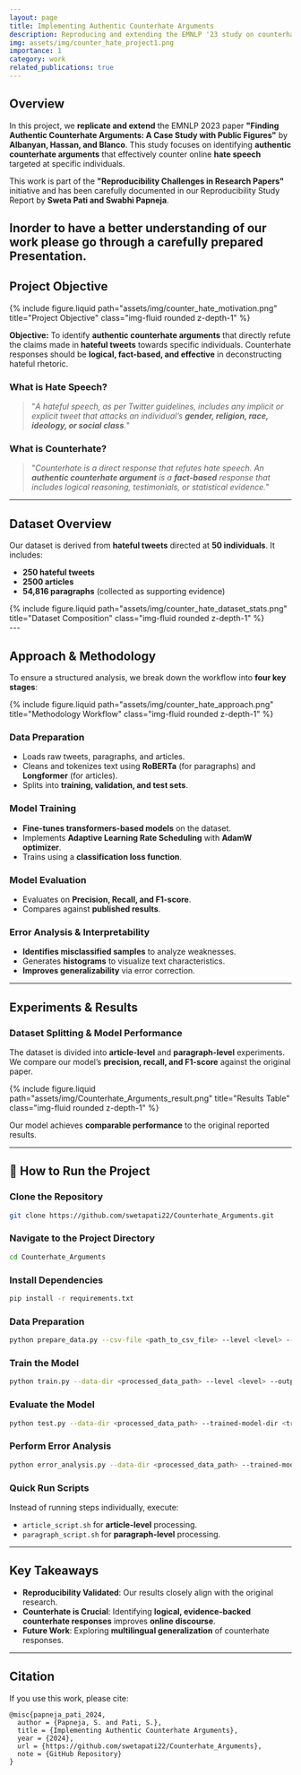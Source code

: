 ```yaml
---
layout: page
title: Implementing Authentic Counterhate Arguments
description: Reproducing and extending the EMNLP '23 study on counterhate arguments for online hate speech.
img: assets/img/counter_hate_project1.png
importance: 1
category: work
related_publications: true
---
```


## Overview

In this project, we **replicate and extend** the EMNLP 2023 paper **"Finding Authentic Counterhate Arguments: A Case Study with Public Figures"** by **Albanyan, Hassan, and Blanco**. This study focuses on identifying **authentic counterhate arguments** that effectively counter online **hate speech** targeted at specific individuals.

This work is part of the **"Reproducibility Challenges in Research Papers"** initiative and has been carefully documented in our Reproducibility Study Report by **Sweta Pati and Swabhi Papneja**.

Inorder to have a better understanding of our work please go through a carefully prepared Presentation.
---

## Project Objective

<div class="row justify-content-sm-center">
    <div class="col-sm mt-3 mt-md-0">
        {% include figure.liquid path="assets/img/counter_hate_motivation.png" title="Project Objective" class="img-fluid rounded z-depth-1" %}
    </div>
</div>

**Objective:** To identify **authentic counterhate arguments** that directly refute the claims made in **hateful tweets** towards specific individuals. Counterhate responses should be **logical, fact-based, and effective** in deconstructing hateful rhetoric.

### What is Hate Speech?  
> "_A hateful speech, as per Twitter guidelines, includes any implicit or explicit tweet that attacks an individual’s **gender, religion, race, ideology, or social class**._"

### What is Counterhate?  
> "_Counterhate is a direct response that refutes hate speech. An **authentic counterhate argument** is a **fact-based** response that includes logical reasoning, testimonials, or statistical evidence._"

---

## Dataset Overview

Our dataset is derived from **hateful tweets** directed at **50 individuals**. It includes:
- **250 hateful tweets**
- **2500 articles**
- **54,816 paragraphs** (collected as supporting evidence)

<div class="row">
    <div class="col-sm mt-3 mt-md-0">
        {% include figure.liquid path="assets/img/counter_hate_dataset_stats.png" title="Dataset Composition" class="img-fluid rounded z-depth-1" %}
    </div>
</div>
---

## Approach & Methodology

To ensure a structured analysis, we break down the workflow into **four key stages**:

<div class="row justify-content-sm-center">
    <div class="col-sm mt-3 mt-md-0">
        {% include figure.liquid path="assets/img/counter_hate_approach.png" title="Methodology Workflow" class="img-fluid rounded z-depth-1" %}
    </div>
</div>

### **Data Preparation**
- Loads raw tweets, paragraphs, and articles.
- Cleans and tokenizes text using **RoBERTa** (for paragraphs) and **Longformer** (for articles).
- Splits into **training, validation, and test sets**.

### **Model Training**
- **Fine-tunes transformers-based models** on the dataset.
- Implements **Adaptive Learning Rate Scheduling** with **AdamW optimizer**.
- Trains using a **classification loss function**.

### **Model Evaluation**
- Evaluates on **Precision, Recall, and F1-score**.
- Compares against **published results**.

### **Error Analysis & Interpretability**
- **Identifies misclassified samples** to analyze weaknesses.
- Generates **histograms** to visualize text characteristics.
- **Improves generalizability** via error correction.

---

## Experiments & Results

### **Dataset Splitting & Model Performance**
The dataset is divided into **article-level** and **paragraph-level** experiments. We compare our model’s **precision, recall, and F1-score** against the original paper.

<div class="row justify-content-sm-center">
    <div class="col-sm-8 mt-3 mt-md-0">
        {% include figure.liquid path="assets/img/Counterhate_Arguments_result.png" title="Results Table" class="img-fluid rounded z-depth-1" %}
    </div>
</div>

Our model achieves **comparable performance** to the original reported results.

---

## 🚀 How to Run the Project

### **Clone the Repository**
```sh
git clone https://github.com/swetapati22/Counterhate_Arguments.git
```

### **Navigate to the Project Directory**
```sh
cd Counterhate_Arguments
```

### **Install Dependencies**
```sh
pip install -r requirements.txt
```

### **Data Preparation**
```sh
python prepare_data.py --csv-file <path_to_csv_file> --level <level> --output-dir <output_directory>
```

### **Train the Model**
```sh
python train.py --data-dir <processed_data_path> --level <level> --output-dir <output_path>
```

### **Evaluate the Model**
```sh
python test.py --data-dir <processed_data_path> --trained-model-dir <trained_model_path> --output-dir <output_path>
```

### **Perform Error Analysis**
```sh
python error_analysis.py --data-dir <processed_data_path> --trained-model-dir <trained_model_path> --output-dir <output_path>
```

### **Quick Run Scripts**
Instead of running steps individually, execute:
- `article_script.sh` for **article-level** processing.
- `paragraph_script.sh` for **paragraph-level** processing.

---

## Key Takeaways

- **Reproducibility Validated**: Our results closely align with the original research.
- **Counterhate is Crucial**: Identifying **logical, evidence-backed counterhate responses** improves **online discourse**.
- **Future Work**: Exploring **multilingual generalization** of counterhate responses.

---

## Citation

If you use this work, please cite:

```
@misc{papneja_pati_2024,
  author = {Papneja, S. and Pati, S.},
  title = {Implementing Authentic Counterhate Arguments},
  year = {2024},
  url = {https://github.com/swetapati22/Counterhate_Arguments},
  note = {GitHub Repository}
}
```

